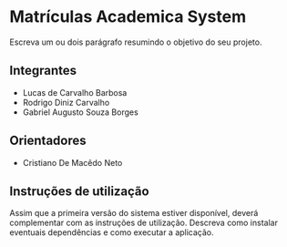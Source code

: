 # Matrículas Academica System
Escreva um ou dois parágrafo resumindo o objetivo do seu projeto.

## Integrantes
* Lucas de Carvalho Barbosa
* Rodrigo Diniz Carvalho
* Gabriel Augusto Souza Borges

## Orientadores
* Cristiano De Macêdo Neto

## Instruções de utilização
Assim que a primeira versão do sistema estiver disponível, deverá complementar com as instruções de utilização. Descreva como instalar eventuais dependências e como executar a aplicação.
